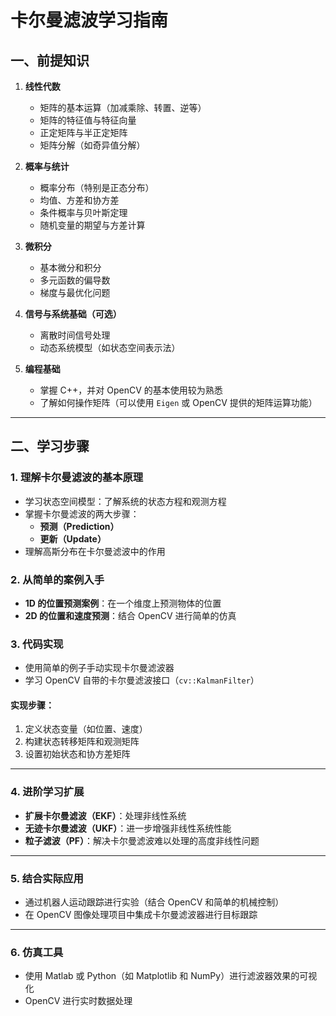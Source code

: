 # 卡尔曼滤波学习指南

## 一、前提知识

1. **线性代数**
   - 矩阵的基本运算（加减乘除、转置、逆等）
   - 矩阵的特征值与特征向量
   - 正定矩阵与半正定矩阵
   - 矩阵分解（如奇异值分解）

2. **概率与统计**
   - 概率分布（特别是正态分布）
   - 均值、方差和协方差
   - 条件概率与贝叶斯定理
   - 随机变量的期望与方差计算

3. **微积分**
   - 基本微分和积分
   - 多元函数的偏导数
   - 梯度与最优化问题

4. **信号与系统基础（可选）**
   - 离散时间信号处理
   - 动态系统模型（如状态空间表示法）

5. **编程基础**
   - 掌握 C++，并对 OpenCV 的基本使用较为熟悉
   - 了解如何操作矩阵（可以使用 `Eigen` 或 OpenCV 提供的矩阵运算功能）

---

## 二、学习步骤

### 1. 理解卡尔曼滤波的基本原理
- 学习状态空间模型：了解系统的状态方程和观测方程
- 掌握卡尔曼滤波的两大步骤：
  - **预测（Prediction）**
  - **更新（Update）**
- 理解高斯分布在卡尔曼滤波中的作用


### 2. 从简单的案例入手
- **1D 的位置预测案例**：在一个维度上预测物体的位置
- **2D 的位置和速度预测**：结合 OpenCV 进行简单的仿真


### 3. 代码实现
- 使用简单的例子手动实现卡尔曼滤波器
- 学习 OpenCV 自带的卡尔曼滤波接口（`cv::KalmanFilter`）

#### 实现步骤：
1. 定义状态变量（如位置、速度）
2. 构建状态转移矩阵和观测矩阵
3. 设置初始状态和协方差矩阵

---

### 4. 进阶学习扩展
- **扩展卡尔曼滤波（EKF）**：处理非线性系统
- **无迹卡尔曼滤波（UKF）**：进一步增强非线性系统性能
- **粒子滤波（PF）**：解决卡尔曼滤波难以处理的高度非线性问题

---

### 5. 结合实际应用
- 通过机器人运动跟踪进行实验（结合 OpenCV 和简单的机械控制）
- 在 OpenCV 图像处理项目中集成卡尔曼滤波器进行目标跟踪

---
### 6. 仿真工具
- 使用 Matlab 或 Python（如 Matplotlib 和 NumPy）进行滤波器效果的可视化
- OpenCV 进行实时数据处理
